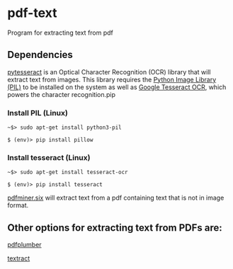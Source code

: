 # pdf-text
Program for extracting text from pdf


Dependencies
--------
[pytesseract](https://pypi.org/project/pytesseract/) is an Optical Character Recognition (OCR) library that will extract text from images. This library requires the [Python Image Library (PIL)](https://pillow.readthedocs.io/en/stable/) to be installed on the system as well as [Google Tesseract OCR](https://github.com/tesseract-ocr/tesseract), which powers the character recognition.pip

### Install PIL (Linux)
`~$> sudo apt-get install python3-pil`

`$ (env)> pip install pillow`

### Install tesseract (Linux)
`~$> sudo apt-get install tesseract-ocr`

`$ (env)> pip install tesseract`


[pdfminer.six](https://github.com/pdfminer/pdfminer.six) will extract text from a pdf containing text that is not in image format.



Other options for extracting text from PDFs are:
--------

[pdfplumber](https://github.com/jsvine/pdfplumber)

[textract](https://textract.readthedocs.io/en/stable/python_package.html)
